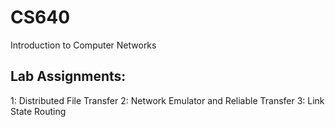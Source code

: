 # CS640
Introduction to Computer Networks

## Lab Assignments:
1: Distributed File Transfer
2: Network Emulator and Reliable Transfer
3: Link State Routing
